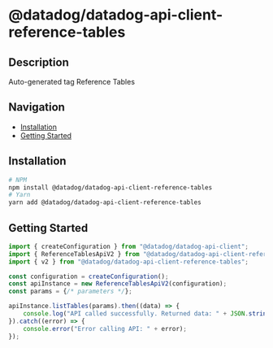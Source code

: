# @datadog/datadog-api-client-reference-tables

## Description

Auto-generated tag Reference Tables

## Navigation

- [Installation](#installation)
- [Getting Started](#getting-started)

## Installation

```sh
# NPM
npm install @datadog/datadog-api-client-reference-tables
# Yarn
yarn add @datadog/datadog-api-client-reference-tables
```

## Getting Started
```ts
import { createConfiguration } from "@datadog/datadog-api-client";
import { ReferenceTablesApiV2 } from "@datadog/datadog-api-client-reference-tables";
import { v2 } from "@datadog/datadog-api-client-reference-tables";

const configuration = createConfiguration();
const apiInstance = new ReferenceTablesApiV2(configuration);
const params = {/* parameters */};

apiInstance.listTables(params).then((data) => {
    console.log("API called successfully. Returned data: " + JSON.stringify(data));
}).catch((error) => {
    console.error("Error calling API: " + error);
});
```